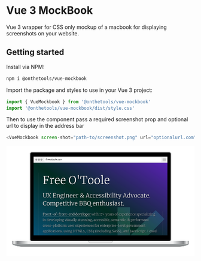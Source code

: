 # Vue 3 MockBook

Vue 3 wrapper for CSS only mockup of a macbook for displaying screenshots on your website.

## Getting started

Install via NPM:

```sh
npm i @onthetools/vue-mockbook
```

Import the package and styles to use in your Vue 3 project:

```js
import { VueMockbook } from '@onthetools/vue-mockbook'
import '@onthetools/vue-mockbook/dist/style.css'
```

Then to use the component pass a required screenshot prop and optional url to display in the address bar

```js
<VueMockbook screen-shot="path-to/screenshot.png" url="optionalurl.com" />
```

![screenshot of the mockup in action](https://raw.githubusercontent.com/freeotoole/vue-mockbook/main/src/assets/mockbook.png)
